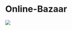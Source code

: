 # Online-Bazaar

<img src="https://github.com/sourabhpatel073/busy-industry-7181/blob/main/shop/src/Components/r.png?raw=true">

